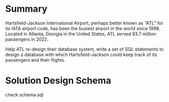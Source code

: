 # Summary
Hartsfield-Jackson International Airport, perhaps better known as “ATL” for its IATA airport code, has been the busiest airport in the world since 1998. Located in Atlanta, Georgia in the United States, ATL served 93.7 million passengers in 2022.

Help ATL re-design their database system, write a set of SQL statements to design a database with which Hartsfield-Jackson could keep track of its passengers and their flights.

# Solution Design Schema
check schema.sql
